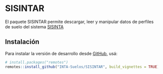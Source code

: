 
<!-- README.md is generated from README.Rmd. Please edit that file -->

# SISINTAR

<!-- badges: start -->
<!-- badges: end -->

El paquete SISINTAR permite descargar, leer y manipular datos de
perfiles de suelo del sistema [SISINTA](http://sisinta.inta.gob.ar/)

## Instalación

Para instalar la versión de desarrollo desde
[GitHub](https://github.com/), usá:

``` r
# install.packages("remotes")
remotes::install_github("INTA-Suelos/SISINTAR", build_vignettes = TRUE)
```
